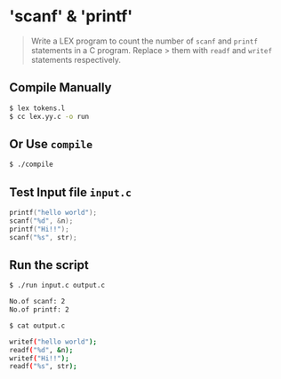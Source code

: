 # 'scanf' & 'printf'
> Write a LEX program to count the number of `scanf` and `printf` statements in a C program. Replace > them with `readf` and `writef` statements respectively.

## Compile Manually
```bash
$ lex tokens.l
$ cc lex.yy.c -o run
```

## Or Use `compile`
```bash
$ ./compile
````

## Test Input file `input.c`
```c
printf("hello world");
scanf("%d", &n);
printf("Hi!!");
scanf("%s", str);
```

## Run the script
```bash
$ ./run input.c output.c

No.of scanf: 2
No.of printf: 2

$ cat output.c

writef("hello world");
readf("%d", &n);
writef("Hi!!");
readf("%s", str);
```
